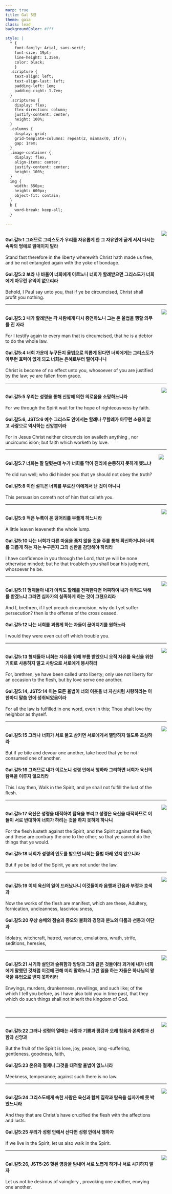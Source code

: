 ```yaml
---
marp: true
title: Gal 5장
theme: gaia
class: lead
backgroundColor: #fff

style: |
  * {
    font-family: Arial, sans-serif;
    font-size: 19pt;
    line-height: 1.35em;
    color: black;
    }
  .scripture {
    text-align: left;
    text-align-last: left;
    padding-left: 1em;
    padding-right: 1.7em;
  }
  .scriptures {
    display: flex;
    flex-direction: column;
    justify-content: center;
    height: 100%;
  }
  .columns {
    display: grid;
    grid-template-columns: repeat(2, minmax(0, 1fr));
    gap: 1rem;
  }
  .image-container {
    display: flex;
    align-items: center;
    justify-content: center;
    height: 100%;
  }
  img {
    width: 550px;
    height: 600px;
    object-fit: contain;
  }
  b {
    word-break: keep-all;
  }

---
```


<div class="columns">
  <div class="scriptures">
    <br>
    <div class="scripture">
      <b>Gal.갈5:1 그러므로 그리스도가 우리를 자유롭게 한 그 자유안에 굳게 서서 다시는 속박의 멍에로 얽매이지 말라 
      </b>
    </div>
    <br>
    <div class="scripture">Stand fast therefore in the liberty wherewith Christ hath made us free, and be not entangled again with the yoke of bondage. 
    </div>
    <br>
    <div class="scripture">
      <b>Gal.갈5:2 보라 나 바울이 너희에게 이르노니 너희가 할례받으면 그리스도가 너희에게 아무런 유익이 없으리라 
      </b>
    </div>
    <br>
    <div class="scripture">Behold, I Paul say unto you, that if ye be circumcised, Christ shall profit you nothing. 
    </div>         
  </div>
  <div class="image-container">
    <img src='../../pictures/picture_13.jpg'>
  </div>
</div>

---

<div class="columns">
  <div class="scriptures">
    <br>
    <div class="scripture">
      <b>Gal.갈5:3 내가 할례받는 각 사람에게 다시 증언하노니 그는 온 율법을 행할 의무를 진 자라 
      </b>
    </div>
    <br>
    <div class="scripture">For I testify again to every man that is circumcised, that he is a debtor to do the whole law. 
    </div>
    <br>
    <div class="scripture">
      <b>Gal.갈5:4 너희 가운데 누구든지 율법으로 의롭게 된다면 너희에게는 그리스도가 아무런 효력이 없게 되고 너희는 은혜로부터 떨어지나니 
      </b>
    </div>
    <br>
    <div class="scripture">Christ is become of no effect unto you, whosoever of you are justified by the law; ye are fallen from grace. 
    </div>         
  </div>
  <div class="image-container">
    <img src='../../pictures/picture_7.jpg'>
  </div>
</div>

---

<div class="columns">
  <div class="scriptures">
    <br>
    <div class="scripture">
      <b>Gal.갈5:5 우리는 성령을 통해 신앙에 의한 의로움을 소망하느니라 
      </b>
    </div>
    <br>
    <div class="scripture">For we through the Spirit wait for the hope of righteousness by faith. 
    </div>
    <br>
    <div class="scripture">
      <b>Gal.갈5:6, JST5:6 예수 그리스도 안에서는 할례나 무할례가 아무런 소용이 없고 사랑으로 역사하는 신앙뿐이라 
      </b>
    </div>
    <br>
    <div class="scripture">For in Jesus Christ neither circumcis ion availeth anything , nor uncircumc ision; but faith which worketh by love. 
    </div>         
  </div>
  <div class="image-container">
    <img src='../../pictures/picture_76.jpg'>
  </div>
</div>

---

<div class="columns">
  <div class="scriptures">
    <br>
    <div class="scripture">
      <b>Gal.갈5:7 너희는 잘 달렸는데 누가 너희를 막아 진리에 순종하지 못하게 했느냐 
      </b>
    </div>
    <br>
    <div class="scripture">Ye did run well; who did hinder you that ye should not obey the truth? 
    </div>
    <br>
    <div class="scripture">
      <b>Gal.갈5:8 이런 설득은 너희를 부르신 이에게서 난 것이 아니니 
      </b>
    </div>
    <br>
    <div class="scripture">This persuasion cometh not of him that calleth you. 
    </div>         
  </div>
  <div class="image-container">
    <img src='../../pictures/picture_18.jpg'>
  </div>
</div>

---

<div class="columns">
  <div class="scriptures">
    <br>
    <div class="scripture">
      <b>Gal.갈5:9 적은 누룩이 온 덩어리를 부풀게 하느니라 
      </b>
    </div>
    <br>
    <div class="scripture">A little leaven leaveneth the whole lump. 
    </div>
    <br>
    <div class="scripture">
      <b>Gal.갈5:10 나는 너희가 다른 마음을 품지 않을 것을 주를 통해 확신하거니와 너희를 괴롭게 하는 자는 누구든지 그의 심판을 감당해야 하리라 
      </b>
    </div>
    <br>
    <div class="scripture">I have confidence in you through the Lord, that ye will be none otherwise minded; but he that troubleth you shall bear his judgment, whosoever he be. 
    </div>         
  </div>
  <div class="image-container">
    <img src='../../pictures/picture_35.jpg'>
  </div>
</div>

---

<div class="columns">
  <div class="scriptures">
    <br>
    <div class="scripture">
      <b>Gal.갈5:11 형제들아 내가 아직도 할례를 전파한다면 어찌하여 내가 아직도 박해를 받겠느냐 그러면 십자가의 실족하게 하는 것이 그쳤으리라 
      </b>
    </div>
    <br>
    <div class="scripture">And I, brethren, if I yet preach circumcision, why do I yet suffer persecution? then is the offense of the cross ceased. 
    </div>
    <br>
    <div class="scripture">
      <b>Gal.갈5:12 나는 너희를 괴롭게 하는 자들이 끊어지기를 원하노라 
      </b>
    </div>
    <br>
    <div class="scripture">I would they were even cut off which trouble you. 
    </div>         
  </div>
  <div class="image-container">
    <img src='../../pictures/picture_4.jpg'>
  </div>
</div>

---

<div class="columns">
  <div class="scriptures">
    <br>
    <div class="scripture">
      <b>Gal.갈5:13 형제들아 너희는 자유를 위해 부름 받았으니 오직 자유를 육신을 위한 기회로 사용하지 말고 사랑으로 서로에게 봉사하라 
      </b>
    </div>
    <br>
    <div class="scripture">For, brethren, ye have been called unto liberty; only use not liberty for an occasion to the flesh, but by love serve one another. 
    </div>
    <br>
    <div class="scripture">
      <b>Gal.갈5:14, JST5:14 이는 모든 율법이 너의 이웃을 너 자신처럼 사랑하라는 이 한마디 말씀 안에 성취되었음이라 
      </b>
    </div>
    <br>
    <div class="scripture">For all the law is fulfilled in one word, even in this; Thou shalt love thy neighbor as thyself. 
    </div>         
  </div>
  <div class="image-container">
    <img src='../../pictures/picture_107.jpg'>
  </div>
</div>

---

<div class="columns">
  <div class="scriptures">
    <br>
    <div class="scripture">
      <b>Gal.갈5:15 그러나 너희가 서로 물고 삼키면 서로에게서 멸망하지 않도록 조심하라 
      </b>
    </div>
    <br>
    <div class="scripture">But if ye bite and devour one another, take heed that ye be not consumed one of another. 
    </div>
    <br>
    <div class="scripture">
      <b>Gal.갈5:16 그러므로 내가 이르노니 성령 안에서 행하라 그리하면 너희가 육신의 탐욕을 이루지 않으리라 
      </b>
    </div>
    <br>
    <div class="scripture">This I say then, Walk in the Spirit, and ye shall not fulfill the lust of the flesh. 
    </div>         
  </div>
  <div class="image-container">
    <img src='../../pictures/picture_20.jpg'>
  </div>
</div>

---

<div class="columns">
  <div class="scriptures">
    <br>
    <div class="scripture">
      <b>Gal.갈5:17 육신은 성령을 대적하여 탐욕을 부리고 성령은 육신을 대적하므로 이들이 서로 반대하여 너희가 하려는 것을 하지 못하게 하나니 
      </b>
    </div>
    <br>
    <div class="scripture">For the flesh lusteth against the Spirit, and the Spirit against the flesh; and these are contrary the one to the other; so that ye cannot do the things that ye would. 
    </div>
    <br>
    <div class="scripture">
      <b>Gal.갈5:18 너희가 성령의 인도를 받으면 너희는 율법 아래 있지 않으니라 
      </b>
    </div>
    <br>
    <div class="scripture">But if ye be led of the Spirit, ye are not under the law. 
    </div>         
  </div>
  <div class="image-container">
    <img src='../../pictures/picture_117.jpg'>
  </div>
</div>

---

<div class="columns">
  <div class="scriptures">
    <br>
    <div class="scripture">
      <b>Gal.갈5:19 이제 육신의 일이 드러났나니 이것들이라 음행과 간음과 부정과 호색과 
      </b>
    </div>
    <br>
    <div class="scripture">Now the works of the flesh are manifest, which are these, Adultery, fornication, uncleanness, lasciviou sness, 
    </div>
    <br>
    <div class="scripture">
      <b>Gal.갈5:20 우상 숭배와 점술과 증오와 불화와 경쟁과 분노와 다툼과 선동과 이단과 
      </b>
    </div>
    <br>
    <div class="scripture">Idolatry, witchcraft, hatred, variance, emulations, wrath, strife, seditions, heresies, 
    </div>         
  </div>
  <div class="image-container">
    <img src='../../pictures/picture_37.jpg'>
  </div>
</div>

---

<div class="columns">
  <div class="scriptures">
    <br>
    <div class="scripture">
      <b>Gal.갈5:21 시기와 살인과 술취함과 방탕과 그와 같은 것들이라 과거에 내가 너희에게 말했던 것처럼 이것에 관해 미리 말하노니 그런 일을 하는 자들은 하나님의 왕국을 유업으로 받지 못하리라 
      </b>
    </div>
    <br>
    <div class="scripture">Envyings, murders, drunkenness, revellings, and such like; of the which I tell you before, as I have also told you in time past, that they which do such things shall not inherit the kingdom of God. 
    </div>
    <br>
    <div class="scripture">
      <b>
      </b>
    </div>
    <br>
    <div class="scripture">
    </div>         
  </div>
  <div class="image-container">
    <img src='../../pictures/picture_47.jpg'>
  </div>
</div>

---

<div class="columns">
  <div class="scriptures">
    <br>
    <div class="scripture">
      <b>Gal.갈5:22 그러나 성령의 열매는 사랑과 기쁨과 평강과 오래 참음과 온화함과 선함과 신앙과 
      </b>
    </div>
    <br>
    <div class="scripture">But the fruit of the Spirit is love, joy, peace, long -suffering, gentleness, goodness, faith, 
    </div>
    <br>
    <div class="scripture">
      <b>Gal.갈5:23 온유와 절제니 그것을 대적할 율법이 없느니라 
      </b>
    </div>
    <br>
    <div class="scripture">Meekness, temperance; against such there is no law. 
    </div>         
  </div>
  <div class="image-container">
    <img src='../../pictures/picture_63.jpg'>
  </div>
</div>

---

<div class="columns">
  <div class="scriptures">
    <br>
    <div class="scripture">
      <b>Gal.갈5:24 그리스도에게 속한 사람은 육신과 함께 집착과 탐욕을 십자가에 못 박았느니라 
      </b>
    </div>
    <br>
    <div class="scripture">And they that are Christ's have crucified the flesh with the affections and lusts. 
    </div>
    <br>
    <div class="scripture">
      <b>Gal.갈5:25 우리가 성령 안에서 산다면 성령 안에서 행하자 
      </b>
    </div>
    <br>
    <div class="scripture">If we live in the Spirit, let us also walk in the Spirit. 
    </div>         
  </div>
  <div class="image-container">
    <img src='../../pictures/picture_123.jpg'>
  </div>
</div>

---

<div class="columns">
  <div class="scriptures">
    <br>
    <div class="scripture">
      <b>Gal.갈5:26, JST5:26 헛된 영광을 탐내어 서로 노엽게 하거나 서로 시기하지 말자 
      </b>
    </div>
    <br>
    <div class="scripture">Let us not be desirous of vainglory , provoking one another, envying one another.
    </div>
    <br>
    <div class="scripture">
      <b>
      </b>
    </div>
    <br>
    <div class="scripture">
    </div>         
  </div>
  <div class="image-container">
    <img src='../../pictures/picture_111.jpg'>
  </div>
</div>

